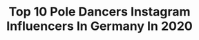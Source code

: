 ---
title: Top 10 Pole Dancers Instagram Influencers In Germany In 2020
description: >-
  Find top pole dancers Instagram influencers in Germany in 2020. Most popular hashtags: #poledance #dancer #poledancer #stayathome.
platform: Instagram
profiles:
  - username: "lailasvibes"
    fullname: >-
      Laila 😊
    location: "Germany"
    followers: 5366
    engagement: 707
    commentsToLikes: 0.145211
    id: ck8tapbgdskx30j78bbwx6x1h
    verified: false
    hashtags: "#lesenisttoll, #germangirl, #studiosession, #amazing"
  - username: "yatzinkosom"
    fullname: >-
      Yatzin Kosom
    location: "Germany"
    followers: 20567
    engagement: 234
    commentsToLikes: 0.035525
    id: ck6u2l1ewsf8i0j712zggoupx
    verified: false
    hashtags: "#monkeyhandschallenge, #polepose, #polemotivation, #highheels"
  - username: "pole_zerogravity_mia"
    fullname: >-
      POLE ARTIST - M I A  L A N G
    location: "Germany"
    followers: 33412
    engagement: 226
    commentsToLikes: 0.040124
    id: ck55pss4gbas40i11rji1ja41
    verified: false
    hashtags: "#theartofpole8, #coronavirus, #pdspinpole"
  - username: "marlofisken"
    fullname: >-
      Marlo Fisken
    location: "Germany"
    followers: 95652
    engagement: 231
    commentsToLikes: 0.029077
    id: ck5bwizx7lsni0i11v7x7d50l
    verified: true
    hashtags: "#pdpitchsplit, #staticrotation, #lupitambassador, #inthrustwetrust"
  - username: "zweitraum_fotografie"
    fullname: >-
      ZweiTraum Fotografie
    location: "Germany"
    followers: 12857
    engagement: 1222
    commentsToLikes: 0.017067
    id: ck0vy2uy41yx20i19hmw27mj4
    verified: false
    hashtags: "#babybauchshooting, #maternityshoot, #schwangerschaftsshooting, #girllovesgirl"
  - username: "latenighttalesphotography"
    fullname: >-
      LATE NIGHT TALES Photography
    location: "Germany"
    followers: 7167
    engagement: 780
    commentsToLikes: 0.033773
    id: ck6tjs2033b7y0j71ibzmez1x
    verified: false
    hashtags: "#bodylanguage, #splitseverywhere, #newyearnewme, #halloweenlover"
  - username: "veronicafritsch_"
    fullname: >-
      ⚜️𝓥𝓮𝓻𝓸𝓷𝓲𝓬𝓪 𝓕𝓻𝓲𝓽𝓼𝓬𝓱⚜️
    location: "Germany"
    followers: 10042
    engagement: 626
    commentsToLikes: 0.026000
    id: ck8t3dj012uun0j787b4dte23
    verified: false
    hashtags: "#wedding, #remember, #shopping, #itsnormal"
  - username: "annemarie.kot"
    fullname: >-
      𝓐𝓷𝓷𝓮-𝓜𝓪𝓻𝓲𝓮 𝓚𝓸𝓽
    location: "Germany"
    followers: 14058
    engagement: 305
    commentsToLikes: 0.040760
    id: ck1369vhx5gp50i19c8zepbl4
    verified: false
    hashtags: "#handstand, #stayhealthy, #zosta, #polsat"
  - username: "janavaleria"
    fullname: >-
      Jana Keuchel
    location: "Germany"
    followers: 5578
    engagement: 685
    commentsToLikes: 0.025859
    id: ck8t5u1sub9720j78kbg5ttoi
    verified: false
    hashtags: "#1topf, #curry, #vegan, #reviewdbypaul"
  - username: "stellacleyo"
    fullname: >-
      Stella Cleyo
    location: "Germany"
    followers: 16930
    engagement: 258
    commentsToLikes: 0.025523
    id: ck6tu755seoxx0j71bm4dnp7t
    verified: false
    hashtags: "#ichinbalance, #homesweethome, #farmhouse, #dance"
---